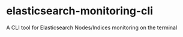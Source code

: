 # elasticsearch-monitoring-cli
A CLI tool for Elasticsearch Nodes/Indices monitoring on the terminal
